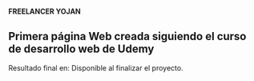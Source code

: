 #### FREELANCER YOJAN
## Primera página Web creada siguiendo el curso de desarrollo web de Udemy

Resultado final en: Disponible al finalizar el proyecto.
